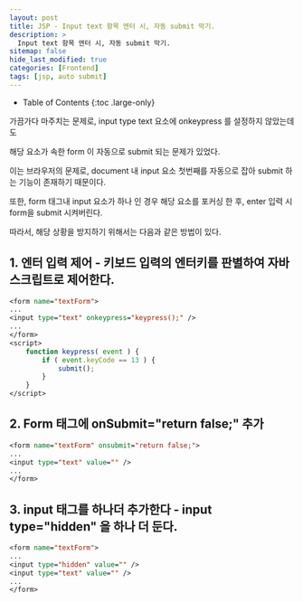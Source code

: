 ```yaml
---
layout: post
title: JSP - Input text 항목 엔터 시, 자동 submit 막기.
description: >
  Input text 항목 엔터 시, 자동 submit 막기.
sitemap: false
hide_last_modified: true
categories: [Frontend]
tags: [jsp, auto submit]
---
```


- Table of Contents
{:toc .large-only}

가끔가다 마주치는 문제로, input type text 요소에 onkeypress 를 설정하지 않았는데도

해당 요소가 속한 form 이 자동으로 submit 되는 문제가 있었다.

이는 브라우저의 문제로, document 내 input 요소 첫번째를 자동으로 잡아 submit 하는 기능이 존재하기 때문이다.

또한, form 태그내 input 요소가 하나 인 경우 해당 요소를 포커싱 한 후, enter 입력 시 form을 submit 시켜버린다.

따라서, 해당 상황을 방지하기 위해서는 다음과 같은 방법이 있다.

## 1. 엔터 입력 제어 - 키보드 입력의 엔터키를 판별하여 자바스크립트로 제어한다.

```jsp
<form name="textForm">
...
<input type="text" onkeypress="keypress();" />
...
</form>
<script>
	function keypress( event ) {
    	if ( event.keyCode == 13 ) {
        	submit();
        }
    }
</script>
```

## 2. Form 태그에 onSubmit="return false;" 추가

```jsp
<form name="textForm" onsubmit="return false;">
...
<input type="text" value="" />
...
</form>
```

## 3. input 태그를 하나더 추가한다 - input type="hidden" 을 하나 더 둔다.

```jsp
<form name="textForm">
...
<input type="hidden" value="" />
<input type="text" value="" />
...
</form>
```
